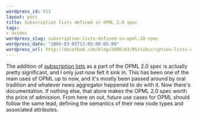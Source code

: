 ```yaml
--- 
wordpress_id: 913
layout: post
title: Subscription lists defined in OPML 2.0 spec
tags: 
- asides
wordpress_slug: subscription-lists-defined-in-opml-20-spec
wordpress_date: "2006-03-05T13:03:00-05:00"
wordpress_url: http://decafbad.com/blog/2006/03/05/subscription-lists-defined-in-opml-20-spec
---
```

 <p>The addition of <a href="http://www.opml.org/spec2#subscriptionLists">subscription lists</a> as a part of the OPML 2.0 spec is actually pretty significant, and I only just now felt it sink in.  This has been one of the main uses of OPML up to now, and it's mostly been passed around by oral tradition and whatever news aggregator happened to do with it.  Now there's documentation.  If nothing else, that alone makes the OPML 2.0 spec worth the price of admission.  From here on out, future use cases for OPML should follow the same lead, defining the semantics of their new node types and associated attributes.</p>
